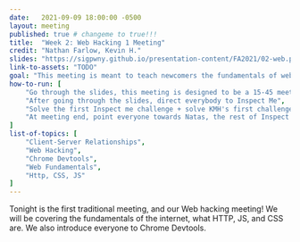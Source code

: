 ```yaml
---
date:   2021-09-09 18:00:00 -0500
layout: meeting
published: true # changeme to true!!!
title:  "Week 2: Web Hacking 1 Meeting"
credit: "Nathan Farlow, Kevin H."
slides: "https://sigpwny.github.io/presentation-content/FA2021/02-web.pdf"
link-to-assets: "TODO"
goal: "This meeting is meant to teach newcomers the fundamentals of web hacking. "
how-to-run: [
	"Go through the slides, this meeting is designed to be a 15-45 meeting",
	"After going through the slides, direct everybody to Inspect Me",
	"Solve the first Inspect me challenge + solve KMH's first challenge.",
	"At meeting end, point everyone towards Natas, the rest of Inspect me, and PwnySafe"
]
list-of-topics: [
	"Client-Server Relationships",
	"Web Hacking",
	"Chrome Devtools",
	"Web Fundamentals",
	"Http, CSS, JS"
]
---
```


Tonight is the first traditional meeting, and our Web hacking meeting! We will be covering the fundamentals of the internet, what HTTP, JS, and CSS are. We also introduce everyone to Chrome Devtools.
